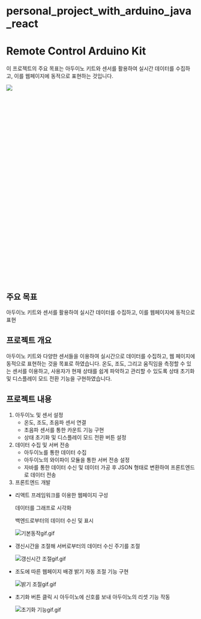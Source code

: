 # personal_project_with_arduino_java_react


# Remote Control Arduino Kit

이 프로젝트의 주요 목표는 아두이노 키트와 센서를 활용하여 실시간 데이터를 수집하고, 이를 웹페이지에 동적으로 표현하는 것입니다.

<img src="[https://img.shields.io/badge/JAVA-007396?style=for-the-badge&logo=java&logoColor=white](https://img.shields.io/badge/JAVA-007396?style=for-the-badge&logo=java&logoColor=white)">

<svg role="img" viewBox="0 0 24 24" xmlns="[http://www.w3.org/2000/svg](http://www.w3.org/2000/svg)">

<svg role="img" viewBox="0 0 24 24" xmlns="[http://www.w3.org/2000/svg](http://www.w3.org/2000/svg)">

## 주요 목표

아두이노 키트와 센서를 활용하여 실시간 데이터를 수집하고, 이를 웹페이지에 동적으로 표현

## 프로젝트 개요

아두이노 키트와 다양한 센서들을 이용하여 실시간으로 데이터를 수집하고, 웹 페이지에 동적으로 표현하는 것을 목표로 하였습니다. 온도, 조도, 그리고 움직임을 측정할 수 있는 센서를 이용하고, 사용자가 현재 상태를 쉽게 파악하고 관리할 수 있도록 상태 초기화 및 디스플레이 모드 전환 기능을 구현하였습니다. 

## 프로젝트 내용

1. 아두이노 및 센서 설정
    - 온도, 조도, 초음파 센서 연결
    - 초음파 센서를 통한 카운트 기능 구현
    - 상태 초기화 및 디스플레이 모드 전환 버튼 설정
2. 데이터 수집 및 서버 전송
    - 아두이노를 통한 데이터 수집
    - 아두이노의 와이파이 모듈을 통한 서버 전송 설정
    - 자바를 통한 데이터 수신 및 데이터 가공 후 JSON 형태로 변환하여 프론트엔드로 데이터 전송
3. 프론트엔드 개발
- 리액트 프레임워크를 이용한 웹페이지 구성
    
    데이터를 그래프로 시각화
    
    백엔드로부터의 데이터 수신 및 표시
    
    ![기본동작gif.gif](md%20b3c2926378984bd0adb84b5455a3e74e/%25EA%25B8%25B0%25EB%25B3%25B8%25EB%258F%2599%25EC%259E%2591gif.gif)
    

- 갱신시간을 조절해 서버로부터의 데이터 수신 주기를 조절
    
    ![갱신시간 조절gif.gif](md%20b3c2926378984bd0adb84b5455a3e74e/%25EA%25B0%25B1%25EC%258B%25A0%25EC%258B%259C%25EA%25B0%2584_%25EC%25A1%25B0%25EC%25A0%2588gif.gif)
    

- 조도에 따른 웹페이지 배경 밝기 자동 조절 기능 구현
    
    ![밝기 조절gif.gif](md%20b3c2926378984bd0adb84b5455a3e74e/%25EB%25B0%259D%25EA%25B8%25B0_%25EC%25A1%25B0%25EC%25A0%2588gif.gif)
    

- 초기화 버튼 클릭 시 아두이노에 신호를 보내 아두이노의 리셋 기능 작동
    
    ![초기화 기능gif.gif](md%20b3c2926378984bd0adb84b5455a3e74e/%25EC%25B4%2588%25EA%25B8%25B0%25ED%2599%2594_%25EA%25B8%25B0%25EB%258A%25A5gif.gif)
    

##
